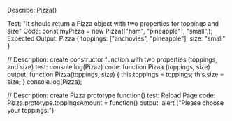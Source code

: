 Describe: Pizza()

Test: "It should return a Pizza object with two properties for toppings and size"
Code: const myPizza = new Pizza(["ham", "pineapple"], "small",);
Expected Output: Pizza { toppings: ["anchovies", "pineapple"], size: "small" }

//
Description: create constructor function with two properties (toppings, and size)
test: console.log(Pizaz) 
code: function Pizaa (toppings, size)
output: function Pizza(toppings, size) {
           this.toppings = toppings;
           this.size = size;
          } 
           console.log(Pizza); 

//
Description: create Pizza prototype function()
test: Reload Page
code: Pizza.prototype.toppingsAmount = function()
output: alert ("Please choose your toppings!");
